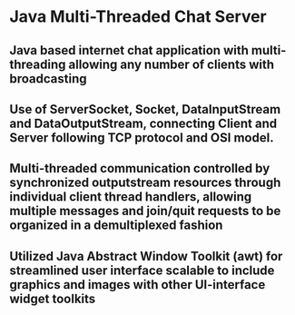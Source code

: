 # Java Multi-Threaded Chat Server
 
## Java based internet chat application with multi-threading allowing any number of clients with broadcasting

## Use of ServerSocket, Socket, DataInputStream and DataOutputStream, connecting Client and Server following TCP protocol and OSI model.

## Multi-threaded communication controlled by synchronized outputstream resources through individual client thread handlers, allowing multiple messages and join/quit requests to be organized in a demultiplexed fashion

## Utilized Java Abstract Window Toolkit (awt) for streamlined user interface scalable to include graphics and images with other UI-interface widget toolkits

